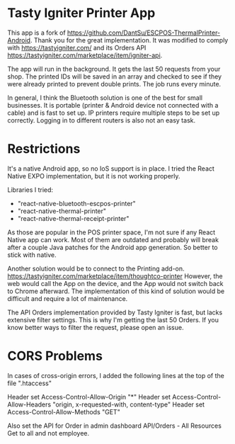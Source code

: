 # Tasty Igniter Printer App
This app is a fork of https://github.com/DantSu/ESCPOS-ThermalPrinter-Android. Thank you for the great implementation.
It was modified to comply with https://tastyigniter.com/ and its Orders API https://tastyigniter.com/marketplace/item/igniter-api.

The app will run in the background. It gets the last 50 requests from your shop.
The printed IDs will be saved in an array and checked to see if they were already printed to prevent double prints.
The job runs every minute.

In general, I think the Bluetooth solution is one of the best for small businesses.
It is portable (printer & Android device not connected with a cable) and is fast to set up.
IP printers require multiple steps to be set up correctly. Logging in to different routers is also not an easy task.
# Restrictions
It's a native Android app, so no IoS support is in place.
I tried the React Native EXPO implementation, but it is not working properly.

Libraries I tried:
- "react-native-bluetooth-escpos-printer"
- "react-native-thermal-printer"
- "react-native-thermal-receipt-printer"

As those are popular in the POS printer space, I'm not sure if any React Native app can work.
Most of them are outdated and probably will break after a couple Java patches for the Android
app generation. So better to stick with native.

Another solution would be to connect to the Printing add-on.
https://tastyigniter.com/marketplace/item/thoughtco-printer
However, the web would call the App on the device, and the App would not switch back to Chrome afterward.
The implementation of this kind of solution would be difficult and require a lot of maintenance.

The API Orders implementation provided by Tasty Igniter is fast, but lacks extensive filter settings.
This is why I'm getting the last 50 Orders. If you know better ways to filter the request, please open an issue.

# CORS Problems
In cases of cross-origin errors, I added the following lines at the top of the file ".htaccess"

Header set Access-Control-Allow-Origin "*"
Header set Access-Control-Allow-Headers "origin, x-requested-with, content-type"
Header set Access-Control-Allow-Methods "GET"

Also set the API for Order in admin dashboard API/Orders - All Resources Get to all and not employee.
